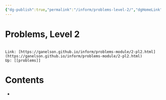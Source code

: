 ```yaml
---
{"dg-publish":true,"permalink":"/inform/problems-level-2/","dgHomeLink":true,"dgPassFrontmatter":false}
---
```


# Problems, Level 2
```ad-info

Link: [https://ganelson.github.io/inform/problems-module/2-pl2.html](https://ganelson.github.io/inform/problems-module/2-pl2.html)
Up: [[problems]]
```

# Contents
- 